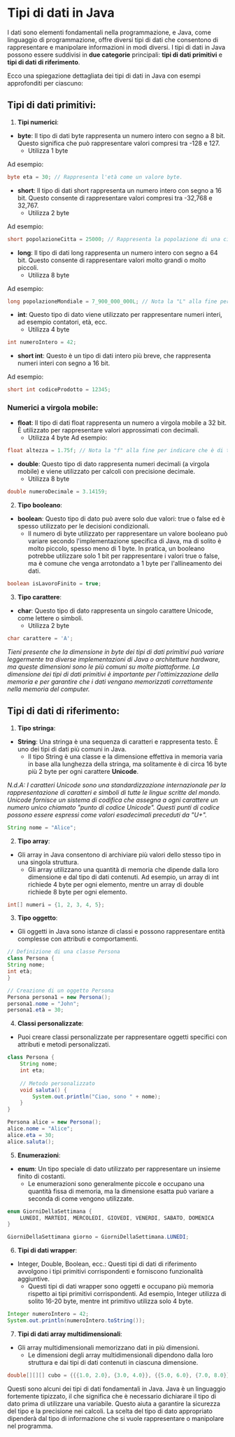 # Tipi di dati in Java
I dati sono elementi fondamentali nella programmazione, e Java, come linguaggio di programmazione, offre diversi tipi di dati che consentono di rappresentare e manipolare informazioni in modi diversi. 
I tipi di dati in Java possono essere suddivisi in **due categorie** principali: **tipi di dati primitivi** e **tipi di dati di riferimento**.

Ecco una spiegazione dettagliata dei tipi di dati in Java con esempi approfonditi per ciascuno:

## Tipi di dati primitivi:

1. **Tipi numerici**:
- **byte**: Il tipo di dati byte rappresenta un numero intero con segno a 8 bit. Questo significa che può rappresentare valori compresi tra -128 e 127.
    - Utilizza 1 byte

Ad esempio:
```java 
byte eta = 30; // Rappresenta l'età come un valore byte.
```
- **short**: Il tipo di dati short rappresenta un numero intero con segno a 16 bit. Questo consente di rappresentare valori compresi tra -32,768 e 32,767.
    - Utilizza 2 byte

Ad esempio:
```java
short popolazioneCitta = 25000; // Rappresenta la popolazione di una città come un valore short.
 ```
- **long**: Il tipo di dati long rappresenta un numero intero con segno a 64 bit. Questo consente di rappresentare valori molto grandi o molto piccoli.
    - Utilizza 8 byte

Ad esempio:
```java
long popolazioneMondiale = 7_900_000_000L; // Nota la "L" alla fine per indicare che è di tipo long
```
- **int**: Questo tipo di dato viene utilizzato per rappresentare numeri interi, ad esempio contatori, età, ecc.
    - Utilizza 4 byte 
```Java
int numeroIntero = 42;
```
- **short int**: Questo è un tipo di dati intero più breve, che rappresenta numeri interi con segno a 16 bit.

Ad esempio:
```java
short int codiceProdotto = 12345;
```
### Numerici a virgola mobile:
- **float**: Il tipo di dati float rappresenta un numero a virgola mobile a 32 bit. È utilizzato per rappresentare valori approssimati con decimali.
    - Utilizza 4 byte
Ad esempio:
```java
float altezza = 1.75f; // Nota la "f" alla fine per indicare che è di tipo float
```
- **double**: Questo tipo di dato rappresenta numeri decimali (a virgola mobile) e viene utilizzato per calcoli con precisione decimale.
    - Utilizza 8 byte 
```Java
double numeroDecimale = 3.14159;
```
2. **Tipo booleano**:

- **boolean**: Questo tipo di dato può avere solo due valori: true o false ed è spesso utilizzato per le decisioni condizionali.
    - Il numero di byte utilizzato per rappresentare un valore booleano può variare secondo l'implementazione specifica di Java, ma di solito è molto piccolo, spesso meno di 1 byte. In pratica, un booleano potrebbe utilizzare solo 1 bit per rappresentare i valori true o false, ma è comune che venga arrotondato a 1 byte per l'allineamento dei dati.
```Java
boolean isLavoroFinito = true;
```
3. **Tipo carattere**:
- **char**: Questo tipo di dato rappresenta un singolo carattere Unicode, come lettere o simboli.
   - Utilizza 2 byte 
```Java
char carattere = 'A';
```
_Tieni presente che la dimensione in byte dei tipi di dati primitivi può variare leggermente tra diverse implementazioni di Java o architetture hardware, ma queste dimensioni sono le più comuni su molte piattaforme. La dimensione dei tipi di dati primitivi è importante per l'ottimizzazione della memoria e per garantire che i dati vengano memorizzati correttamente nella memoria del computer._

## Tipi di dati di riferimento:

1. **Tipo stringa**:

- **String**: Una stringa è una sequenza di caratteri e rappresenta testo. È uno dei tipi di dati più comuni in Java.
   - Il tipo String è una classe e la dimensione effettiva in memoria varia in base alla lunghezza della stringa, ma solitamente è di circa 16 byte più 2 byte per ogni carattere **Unicode**.

_N.d.A: I caratteri Unicode sono una standardizzazione internazionale per la rappresentazione di caratteri e simboli di tutte le lingue scritte del mondo. Unicode fornisce un sistema di codifica che assegna a ogni carattere un numero unico chiamato "punto di codice Unicode". Questi punti di codice possono essere espressi come valori esadecimali preceduti da "U+"._
```Java
String nome = "Alice";
```
2. **Tipo array**: 
- Gli array in Java consentono di archiviare più valori dello stesso tipo in una singola struttura.
   - Gli array utilizzano una quantità di memoria che dipende dalla loro dimensione e dal tipo di dati contenuti. Ad esempio, un array di int richiede 4 byte per ogni elemento, mentre un array di double richiede 8 byte per ogni elemento.
```Java
int[] numeri = {1, 2, 3, 4, 5};
```
3. **Tipo oggetto**:

- Gli oggetti in Java sono istanze di classi e possono rappresentare entità complesse con attributi e comportamenti.
```Java
// Definizione di una classe Persona
class Persona {
String nome;
int età;
}

// Creazione di un oggetto Persona
Persona persona1 = new Persona();
persona1.nome = "John";
persona1.età = 30;
```
4. **Classi personalizzate**: 
- Puoi creare classi personalizzate per rappresentare oggetti specifici con attributi e metodi personalizzati.
```java
class Persona {
    String nome;
    int eta;
    
    // Metodo personalizzato
    void saluta() {
        System.out.println("Ciao, sono " + nome);
    }
}

Persona alice = new Persona();
alice.nome = "Alice";
alice.eta = 30;
alice.saluta();
```

5. **Enumerazioni**:
- **enum**: Un tipo speciale di dato utilizzato per rappresentare un insieme finito di costanti.
    - Le enumerazioni sono generalmente piccole e occupano una quantità fissa di memoria, ma la dimensione esatta può variare a seconda di come vengono utilizzate.
```java
enum GiorniDellaSettimana {
    LUNEDI, MARTEDI, MERCOLEDI, GIOVEDI, VENERDI, SABATO, DOMENICA
}

GiorniDellaSettimana giorno = GiorniDellaSettimana.LUNEDI;
```

6. **Tipi di dati wrapper**: 
- Integer, Double, Boolean, ecc.: Questi tipi di dati di riferimento avvolgono i tipi primitivi corrispondenti e forniscono funzionalità aggiuntive.
    - Questi tipi di dati wrapper sono oggetti e occupano più memoria rispetto ai tipi primitivi corrispondenti. Ad esempio, Integer utilizza di solito 16-20 byte, mentre int primitivo utilizza solo 4 byte.
```java
Integer numeroIntero = 42;
System.out.println(numeroIntero.toString());
```

7. **Tipi di dati array multidimensionali**:
- Gli array multidimensionali memorizzano dati in più dimensioni.
    - Le dimensioni degli array multidimensionali dipendono dalla loro struttura e dai tipi di dati contenuti in ciascuna dimensione.
```java int[][] matrice = {{1, 2, 3}, {4, 5, 6}};
double[][][] cubo = {{{1.0, 2.0}, {3.0, 4.0}}, {{5.0, 6.0}, {7.0, 8.0}}};
```

Questi sono alcuni dei tipi di dati fondamentali in Java. Java è un linguaggio fortemente tipizzato, il che significa che è necessario dichiarare il tipo di dato prima di utilizzare una variabile. 
Questo aiuta a garantire la sicurezza del tipo e la precisione nei calcoli. La scelta del tipo di dato appropriato dipenderà dal tipo di informazione che si vuole rappresentare o manipolare nel programma.
